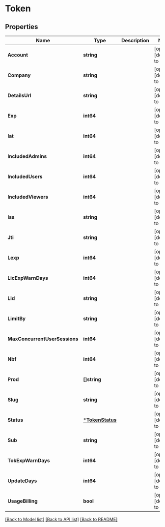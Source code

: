 # Token

## Properties
Name | Type | Description | Notes
------------ | ------------- | ------------- | -------------
**Account** | **string** |  | [optional] [default to null]
**Company** | **string** |  | [optional] [default to null]
**DetailsUrl** | **string** |  | [optional] [default to null]
**Exp** | **int64** |  | [optional] [default to null]
**Iat** | **int64** |  | [optional] [default to null]
**IncludedAdmins** | **int64** |  | [optional] [default to null]
**IncludedUsers** | **int64** |  | [optional] [default to null]
**IncludedViewers** | **int64** |  | [optional] [default to null]
**Iss** | **string** |  | [optional] [default to null]
**Jti** | **string** |  | [optional] [default to null]
**Lexp** | **int64** |  | [optional] [default to null]
**LicExpWarnDays** | **int64** |  | [optional] [default to null]
**Lid** | **string** |  | [optional] [default to null]
**LimitBy** | **string** |  | [optional] [default to null]
**MaxConcurrentUserSessions** | **int64** |  | [optional] [default to null]
**Nbf** | **int64** |  | [optional] [default to null]
**Prod** | **[]string** |  | [optional] [default to null]
**Slug** | **string** |  | [optional] [default to null]
**Status** | [***TokenStatus**](TokenStatus.md) |  | [optional] [default to null]
**Sub** | **string** |  | [optional] [default to null]
**TokExpWarnDays** | **int64** |  | [optional] [default to null]
**UpdateDays** | **int64** |  | [optional] [default to null]
**UsageBilling** | **bool** |  | [optional] [default to null]

[[Back to Model list]](../README.md#documentation-for-models) [[Back to API list]](../README.md#documentation-for-api-endpoints) [[Back to README]](../README.md)


